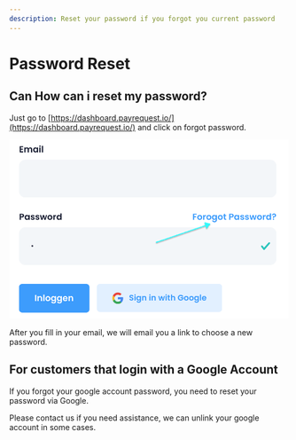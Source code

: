 ```yaml
---
description: Reset your password if you forgot you current password
---
```


# Password Reset

## Can How can i reset my password?

Just go to [https://dashboard.payrequest.io/](https://dashboard.payrequest.io/) and click on forgot password.

![Click on the Forgot Password link](../.gitbook/assets/schermafbeelding-2020-12-19-om-10.15.41%20%281%29.png)

After you fill in your email, we will email you a link to choose a new password.

## For customers that login with a Google Account

If you forgot your google account password, you need to reset your password via Google.

Please contact us if you need assistance, we can unlink your google account in some cases.



